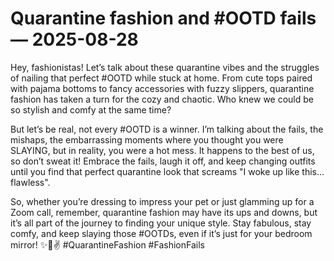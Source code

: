 # Quarantine fashion and #OOTD fails — 2025-08-28

Hey, fashionistas! Let’s talk about these quarantine vibes and the struggles of nailing that perfect #OOTD while stuck at home. From cute tops paired with pajama bottoms to fancy accessories with fuzzy slippers, quarantine fashion has taken a turn for the cozy and chaotic. Who knew we could be so stylish and comfy at the same time?

But let’s be real, not every #OOTD is a winner. I’m talking about the fails, the mishaps, the embarrassing moments where you thought you were SLAYING, but in reality, you were a hot mess. It happens to the best of us, so don’t sweat it! Embrace the fails, laugh it off, and keep changing outfits until you find that perfect quarantine look that screams "I woke up like this... flawless". 

So, whether you’re dressing to impress your pet or just glamming up for a Zoom call, remember, quarantine fashion may have its ups and downs, but it’s all part of the journey to finding your unique style. Stay fabulous, stay comfy, and keep slaying those #OOTDs, even if it’s just for your bedroom mirror! ✨👗✌️ #QuarantineFashion #FashionFails